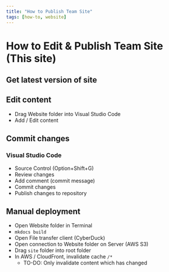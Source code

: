 ```yaml
---
title: "How to Publish Team Site"
tags: [how-to, website]
---
```

# How to Edit & Publish Team Site (This site)

## Get latest version of site

## Edit content
- Drag Website folder into Visual Studio Code
- Add / Edit content

## Commit changes
### Visual Studio Code
- Source Control (Option+Shift+G)
- Review changes
- Add comment (commit message)
- Commit changes
- Publish changes to repository

## Manual deployment
- Open Website folder in Terminal
- `mkdocs build`
- Open File transfer client (CyberDuck)
- Open connection to Website folder on Server (AWS S3)
- Drag `site` folder into root folder
- In AWS / CloudFront, invalidate cache `/*`
  - TO-DO: Only invalidate content which has changed
